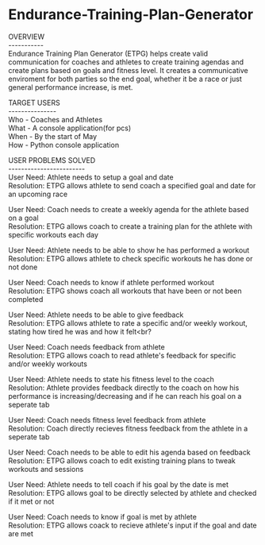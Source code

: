 # Endurance-Training-Plan-Generator

OVERVIEW<br>
-----------<br>
Endurance Training Plan Generator (ETPG) helps create valid communication for coaches and athletes to create training agendas and create plans based on goals and fitness level. It creates a communicative enviroment for both parties so the end goal, whether it be a race or just general performance increase, is met.

TARGET USERS<br>
---------------<br>
Who - Coaches and Athletes<br>
What - A console application(for pcs)<br>
When - By the start of May<br>
How - Python console application<br>

USER PROBLEMS SOLVED<br>
------------------------<br>
User Need: Athlete needs to setup a goal and date<br>
Resolution: ETPG allows athlete to send coach a specified goal and date for an upcoming race<br>

User Need: Coach needs to create a weekly agenda for the athlete based on a goal<br>
Resolution: ETPG allows coach to create a training plan for the athlete with specific workouts each day<br>

User Need: Athlete needs to be able to show he has performed a workout
Resolution: ETPG allows athlete to check specific workouts he has done or not done<br>

User Need: Coach needs to know if athlete performed workout<br>
Resolution: ETPG shows coach all workouts that have been or not been completed<br>

User Need: Athlete needs to be able to give feedback<br>
Resolution: ETPG allows athlete to rate a specific and/or weekly workout, stating how tired he was and how it felt<br?

User Need: Coach needs feedback from athlete<br>
Resolution: ETPG allows coach to read athlete's feedback for specific and/or weekly workouts<br>

User Need: Athlete needs to state his fitness level to the coach<br>
Resolution: Athlete provides feedback directly to the coach on how his performance is increasing/decreasing and if he can reach his goal on a seperate tab<br>

User Need: Coach needs fitness level feedback from athlete<br>
Resolution: Coach directly recieves fitness feedback from the athlete in a seperate tab<br>

User Need: Coach needs to be able to edit his agenda based on feedback<br>
Resolution: ETPG allows coach to edit existing training plans to tweak workouts and sessions<br>

User Need: Athlete needs to tell coach if his goal by the date is met<br>
Resolution: ETPG allows goal to be directly selected by athlete and checked if it met or not<br>

User Need: Coach needs to know if goal is met by athlete<br>
Resolution: ETPG allows coack to recieve athlete's input if the goal and date are met<br>
